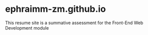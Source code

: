 # ephraimm-zm.github.io
This resume site is a summative assessment for the Front-End Web Development module
